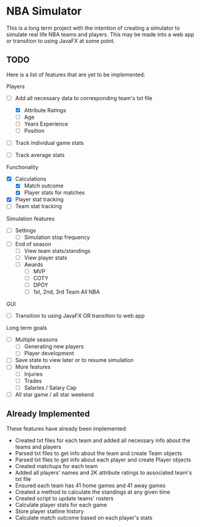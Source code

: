 # NBA Simulator

<p>This is a long term project with the intention of creating a simulator to simulate real life NBA teams and players. This may be made into a web app or transition to using JavaFX at some point.</p>

## TODO
<p>Here is a list of features that are yet to be implemented:</p>
<p>Players</p>

- [ ] Add all necessary data to corresponding team's txt file
    - [x] Attribute Ratings
    - [ ] Age
    - [ ] Years Experience
    - [ ] Position
- [ ] Track individual game stats
- [ ] Track average stats


<p>Functionality</p>

- [x] Calculations
    - [x] Match outcome
    - [x] Player stats for matches
- [x] Player stat tracking
- [ ] Team stat tracking

<p>Simulation features</p>

- [ ] Settings
    - [ ] Simulation stop frequency
- [ ] End of season
  - [ ] View team stats/standings
  - [ ] View player stats
  - [ ] Awards
      - [ ] MVP
      - [ ] COTY
      - [ ] DPOY
      - [ ] 1st, 2nd, 3rd Team All NBA

<p>GUI</p>

- [ ] Transition to using JavaFX OR transition to web app

<p>Long term goals</p>

- [ ] Multiple seasons
    - [ ] Generating new players
    - [ ] Player development
- [ ] Save state to view later or to resume simulation
- [ ] More features
  - [ ] Injuries
  - [ ] Trades
  - [ ] Salaries / Salary Cap
- [ ] All star game / all star weekend

## Already Implemented
<p>These features have already been implemented:</p>

- Created txt files for each team and added all necessary info about the teams and players
- Parsed txt files to get info about the team and create Team objects
- Parsed txt files to get info about each player and create Player objects
- Created matchups for each team
- Added all players' names and 2K attribute ratings to associated team's txt file
- Ensured each team has 41 home games and 41 away games
- Created a method to calculate the standings at any given time
- Created script to update teams' rosters
- Calculate player stats for each game
- Store player statline history
- Calculate match outcome based on each player's stats